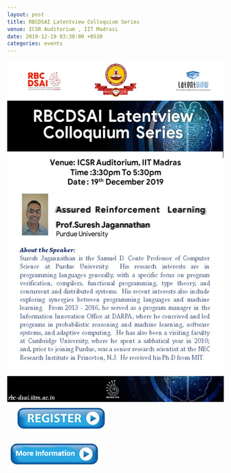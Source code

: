 ```yaml
---
layout: post
title: RBCDSAI Latentview Colloquium Series
venue: ICSR Auditorium , IIT Madrasi
date: 2019-12-19 03:30:00 +0530
categories: events
---
```


<a href="https://www.cs.purdue.edu/people/faculty/suresh"><img src="/images/Slide1.JPG" style="width:529px;height:794px;"></a>              &nbsp;  &nbsp;   <a href="https://docs.google.com/forms/d/e/1FAIpQLSfLTbuw2_eKw08UJmyTAmHz7Dwa-AalphU7rmDSU0DwBxtpPg/viewform?vc=0&c=0&w=1"><img src="/images/here.png" style="width:221px;height:66px;"></a>

<a href="/images/Abstract.pdf"><img src="/images/MI-Push.png" style="width:221px;height:66px;"></a>




      
